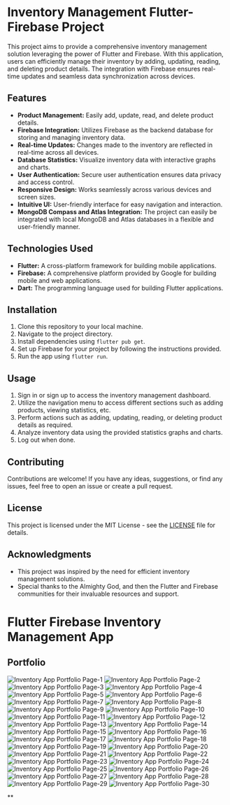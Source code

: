 # Inventory Management Flutter-Firebase Project

This project aims to provide a comprehensive inventory management solution leveraging the power of Flutter and Firebase. With this application, users can efficiently manage their inventory by adding, updating, reading, and deleting product details. The integration with Firebase ensures real-time updates and seamless data synchronization across devices.

## Features

- **Product Management:** Easily add, update, read, and delete product details.
- **Firebase Integration:** Utilizes Firebase as the backend database for storing and managing inventory data.
- **Real-time Updates:** Changes made to the inventory are reflected in real-time across all devices.
- **Database Statistics:** Visualize inventory data with interactive graphs and charts.
- **User Authentication:** Secure user authentication ensures data privacy and access control.
- **Responsive Design:** Works seamlessly across various devices and screen sizes.
- **Intuitive UI:** User-friendly interface for easy navigation and interaction.
- **MongoDB Compass and Atlas Integration:** The project can easily be integrated with local MongoDB and Atlas databases in a flexible and user-friendly manner.

## Technologies Used

- **Flutter:** A cross-platform framework for building mobile applications.
- **Firebase:** A comprehensive platform provided by Google for building mobile and web applications.
- **Dart:** The programming language used for building Flutter applications.

## Installation

1. Clone this repository to your local machine.
2. Navigate to the project directory.
3. Install dependencies using `flutter pub get`.
4. Set up Firebase for your project by following the instructions provided.
5. Run the app using `flutter run`.

## Usage

1. Sign in or sign up to access the inventory management dashboard.
2. Utilize the navigation menu to access different sections such as adding products, viewing statistics, etc.
3. Perform actions such as adding, updating, reading, or deleting product details as required.
4. Analyze inventory data using the provided statistics graphs and charts.
5. Log out when done.

## Contributing

Contributions are welcome! If you have any ideas, suggestions, or find any issues, feel free to open an issue or create a pull request.

## License

This project is licensed under the MIT License - see the [LICENSE](LICENSE) file for details.

## Acknowledgments

- This project was inspired by the need for efficient inventory management solutions.
- Special thanks to the Almighty God, and then the Flutter and Firebase communities for their invaluable resources and support.



# Flutter Firebase Inventory Management App

## Portfolio

![Inventory App Portfolio Page-1](https://github.com/Wubshet-Asbegiorggis/Flutter-Firebase-Inventory-Management-App/blob/master/Inventory%20App%20Portfolio%20Page-1.jpg?raw=true)
![Inventory App Portfolio Page-2](https://github.com/Wubshet-Asbegiorggis/Flutter-Firebase-Inventory-Management-App/blob/master/Inventory%20App%20Portfolio%20Page-2.jpg?raw=true)
![Inventory App Portfolio Page-3](https://github.com/Wubshet-Asbegiorggis/Flutter-Firebase-Inventory-Management-App/blob/master/Inventory%20App%20Portfolio%20Page-3.jpg?raw=true)
![Inventory App Portfolio Page-4](https://github.com/Wubshet-Asbegiorggis/Flutter-Firebase-Inventory-Management-App/blob/master/Inventory%20App%20Portfolio%20Page-4.jpg?raw=true)
![Inventory App Portfolio Page-5](https://github.com/Wubshet-Asbegiorggis/Flutter-Firebase-Inventory-Management-App/blob/master/Inventory%20App%20Portfolio%20Page-5.jpg?raw=true)
![Inventory App Portfolio Page-6](https://github.com/Wubshet-Asbegiorggis/Flutter-Firebase-Inventory-Management-App/blob/master/Inventory%20App%20Portfolio%20Page-6.jpg?raw=true)
![Inventory App Portfolio Page-7](https://github.com/Wubshet-Asbegiorggis/Flutter-Firebase-Inventory-Management-App/blob/master/Inventory%20App%20Portfolio%20Page-7.jpg?raw=true)
![Inventory App Portfolio Page-8](https://github.com/Wubshet-Asbegiorggis/Flutter-Firebase-Inventory-Management-App/blob/master/Inventory%20App%20Portfolio%20Page-8.jpg?raw=true)
![Inventory App Portfolio Page-9](https://github.com/Wubshet-Asbegiorggis/Flutter-Firebase-Inventory-Management-App/blob/master/Inventory%20App%20Portfolio%20Page-9.jpg?raw=true)
![Inventory App Portfolio Page-10](https://github.com/Wubshet-Asbegiorggis/Flutter-Firebase-Inventory-Management-App/blob/master/Inventory%20App%20Portfolio%20Page-10.jpg?raw=true)
![Inventory App Portfolio Page-11](https://github.com/Wubshet-Asbegiorggis/Flutter-Firebase-Inventory-Management-App/blob/master/Inventory%20App%20Portfolio%20Page-11.jpg?raw=true)
![Inventory App Portfolio Page-12](https://github.com/Wubshet-Asbegiorggis/Flutter-Firebase-Inventory-Management-App/blob/master/Inventory%20App%20Portfolio%20Page-12.jpg?raw=true)
![Inventory App Portfolio Page-13](https://github.com/Wubshet-Asbegiorggis/Flutter-Firebase-Inventory-Management-App/blob/master/Inventory%20App%20Portfolio%20Page-13.jpg?raw=true)
![Inventory App Portfolio Page-14](https://github.com/Wubshet-Asbegiorggis/Flutter-Firebase-Inventory-Management-App/blob/master/Inventory%20App%20Portfolio%20Page-14.jpg?raw=true)
![Inventory App Portfolio Page-15](https://github.com/Wubshet-Asbegiorggis/Flutter-Firebase-Inventory-Management-App/blob/master/Inventory%20App%20Portfolio%20Page-15.jpg?raw=true)
![Inventory App Portfolio Page-16](https://github.com/Wubshet-Asbegiorggis/Flutter-Firebase-Inventory-Management-App/blob/master/Inventory%20App%20Portfolio%20Page-16.jpg?raw=true)
![Inventory App Portfolio Page-17](https://github.com/Wubshet-Asbegiorggis/Flutter-Firebase-Inventory-Management-App/blob/master/Inventory%20App%20Portfolio%20Page-17.jpg?raw=true)
![Inventory App Portfolio Page-18](https://github.com/Wubshet-Asbegiorggis/Flutter-Firebase-Inventory-Management-App/blob/master/Inventory%20App%20Portfolio%20Page-18.jpg?raw=true)
![Inventory App Portfolio Page-19](https://github.com/Wubshet-Asbegiorggis/Flutter-Firebase-Inventory-Management-App/blob/master/Inventory%20App%20Portfolio%20Page-19.jpg?raw=true)
![Inventory App Portfolio Page-20](https://github.com/Wubshet-Asbegiorggis/Flutter-Firebase-Inventory-Management-App/blob/master/Inventory%20App%20Portfolio%20Page-20.jpg?raw=true)
![Inventory App Portfolio Page-21](https://github.com/Wubshet-Asbegiorggis/Flutter-Firebase-Inventory-Management-App/blob/master/Inventory%20App%20Portfolio%20Page-21.jpg?raw=true)
![Inventory App Portfolio Page-22](https://github.com/Wubshet-Asbegiorggis/Flutter-Firebase-Inventory-Management-App/blob/master/Inventory%20App%20Portfolio%20Page-22.jpg?raw=true)
![Inventory App Portfolio Page-23](https://github.com/Wubshet-Asbegiorggis/Flutter-Firebase-Inventory-Management-App/blob/master/Inventory%20App%20Portfolio%20Page-23.jpg?raw=true)
![Inventory App Portfolio Page-24](https://github.com/Wubshet-Asbegiorggis/Flutter-Firebase-Inventory-Management-App/blob/master/Inventory%20App%20Portfolio%20Page-24.jpg?raw=true)
![Inventory App Portfolio Page-25](https://github.com/Wubshet-Asbegiorggis/Flutter-Firebase-Inventory-Management-App/blob/master/Inventory%20App%20Portfolio%20Page-25.jpg?raw=true)
![Inventory App Portfolio Page-26](https://github.com/Wubshet-Asbegiorggis/Flutter-Firebase-Inventory-Management-App/blob/master/Inventory%20App%20Portfolio%20Page-26.jpg?raw=true)
![Inventory App Portfolio Page-27](https://github.com/Wubshet-Asbegiorggis/Flutter-Firebase-Inventory-Management-App/blob/master/Inventory%20App%20Portfolio%20Page-27.jpg?raw=true)
![Inventory App Portfolio Page-28](https://github.com/Wubshet-Asbegiorggis/Flutter-Firebase-Inventory-Management-App/blob/master/Inventory%20App%20Portfolio%20Page-28.jpg?raw=true)
![Inventory App Portfolio Page-29](https://github.com/Wubshet-Asbegiorggis/Flutter-Firebase-Inventory-Management-App/blob/master/Inventory%20App%20Portfolio%20Page-29.jpg?raw=true)
![Inventory App Portfolio Page-30](https://github.com/Wubshet-Asbegiorggis/Flutter-Firebase-Inventory-Management-App/blob/master/Inventory%20App%20Portfolio%20Page-30.jpg?raw=true)


**
